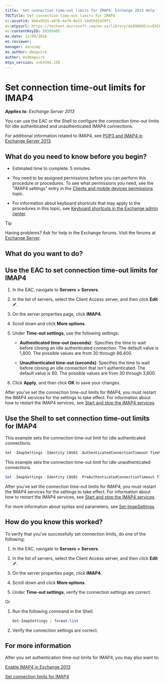 ```yaml
---
title: 'Set connection time-out limits for IMAP4: Exchange 2013 Help'
TOCTitle: Set connection time-out limits for IMAP4
ms:assetid: 6b6a5bd1-a878-4a70-8e21-14d5042a58f1
ms:mtpsurl: https://technet.microsoft.com/en-us/library/Aa998665(v=EXCHG.150)
ms:contentKeyID: 50395405
ms.date: 12/09/2016
ms.reviewer: 
manager: dansimp
ms.author: dmaguire
author: msdmaguire
mtps_version: v=EXCHG.150
---
```


# Set connection time-out limits for IMAP4

_**Applies to:** Exchange Server 2013_

You can use the EAC or the Shell to configure the connection time-out limits for idle authenticated and unauthenticated IMAP4 connections.

For additional information related to IMAP4, see [POP3 and IMAP4 in Exchange Server 2013](pop3-and-imap4-in-exchange-server-2013-exchange-2013-help.md).

## What do you need to know before you begin?

  - Estimated time to complete: 5 minutes.

  - You need to be assigned permissions before you can perform this procedure or procedures. To see what permissions you need, see the "IMAP4 settings" entry in the [Clients and mobile devices permissions](clients-and-mobile-devices-permissions-exchange-2013-help.md) topic.

  - For information about keyboard shortcuts that may apply to the procedures in this topic, see [Keyboard shortcuts in the Exchange admin center](keyboard-shortcuts-in-the-exchange-admin-center-2013-help.md).

> [!TIP]
> Having problems? Ask for help in the Exchange forums. Visit the forums at <A href="https://go.microsoft.com/fwlink/p/?linkid=60612">Exchange Server</A>.

## What do you want to do?

## Use the EAC to set connection time-out limits for IMAP4

1. In the EAC, navigate to **Servers** **\>** **Servers**.

2. In the list of servers, select the Client Access server, and then click **Edit** ![Edit icon](images/JJ218640.6f53ccb2-1f13-4c02-bea0-30690e6ea71d(EXCHG.150).gif "Edit icon").

3. On the server properties page, click **IMAP4**.

4. Scroll down and click **More options**.

5. Under **Time-out settings**, use the following settings:

      - **Authenticated time-out (seconds)**:  Specifies the time to wait before closing an idle authenticated connection. The default value is 1,800. The possible values are from 30 through 86,400.

      - **Unauthenticated time-out (seconds)**: Specifies the time to wait before closing an idle connection that isn't authenticated. The default value is 60. The possible values are from 30 through 3,600.

6. Click **Apply**, and then click **OK** to save your changes.

After you've set the connection time-out limits for IMAP4, you must restart the IMAP4 services for the settings to take effect. For information about how to restart the IMAP4 services, see [Start and stop the IMAP4 services](start-and-stop-the-imap4-services-exchange-2013-help.md).

## Use the Shell to set connection time-out limits for IMAP4

This example sets the connection time-out limit for idle authenticated connections.

```powershell
Set -ImapSettings -Identity CAS01 -AuthenticatedConnectionTimeout TimeValue
```

This example sets the connection time-out limit for idle unauthenticated connections.

```powershell
Set -ImapSettings -Identity CAS01 -PreAuthenticatedConnectionTimeout TimeValue
```

After you've set the connection time-out limits for IMAP4, you must restart the IMAP4 services for the settings to take effect. For information about how to restart the IMAP4 services, see [Start and stop the IMAP4 services](start-and-stop-the-imap4-services-exchange-2013-help.md).

For more information about syntax and parameters, see [Set-ImapSettings](https://technet.microsoft.com/en-us/library/aa998252\(v=exchg.150\)).

## How do you know this worked?

To verify that you've successfully set connection limits, do one of the following:

1. In the EAC, navigate to **Servers** **\>** **Servers**.

2. In the list of servers, select the Client Access server, and then click **Edit** ![Edit icon](images/JJ218640.6f53ccb2-1f13-4c02-bea0-30690e6ea71d(EXCHG.150).gif "Edit icon").

3. On the server properties page, click **IMAP4**.

4. Scroll down and click **More options**.

5. Under **Time-out settings**, verify the connection settings are correct.

Or

1. Run the following command in the Shell.

    ```powershell
    Get-ImapSettings | format-list
    ```

2. Verify the connection settings are correct.

## For more information

After you set authentication time-out limits for IMAP4, you may also want to:

[Enable IMAP4 in Exchange 2013](enable-imap4-in-exchange-2013-exchange-2013-help.md)

[Set connection limits for IMAP4](set-connection-limits-for-imap4-exchange-2013-help.md)
